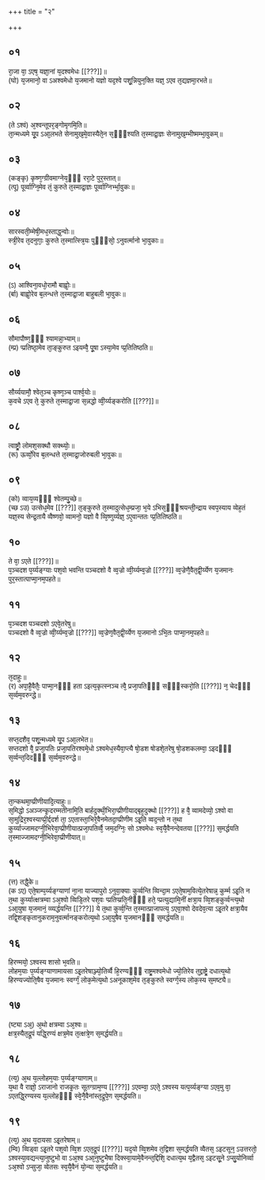 +++
title = "२"

+++
## ०१
रा᳘जा वा᳘ ऽएष᳘ यज्ञा᳘नां य᳘दश्वमेधः [[???]]॥  
(घो) य᳘जमानो᳘ वा ऽअश्वमेधो य᳘जमानो यज्ञो यद᳘श्वे पशू᳘न्नियुन᳘क्ति यज्ञ᳘ ऽएव त᳘द्यज्ञमा᳘रभते॥  
## ०२
(ते ऽश्वं) अ᳘श्वन्तूपर᳘ङ्गोमृगमि᳘ति॥  
ता᳘न्मध्यमे यू᳘प ऽआ᳘लभते सेनामुख᳘मे᳘वास्यैते᳘न स᳘ᳫँ᳘श्यति त᳘स्माद्रा᳘ज्ञः सेनामुख᳘म्भीष्मम्भा᳘वुकम्॥  
## ०३
(कङ्कृ) कृष्ण᳘ग्ग्रीवमाग्नेय᳘ᳫँ᳘ ररा᳘टे पुर᳘स्तात्॥  
(त्पू) पूर्व्वाग्नि᳘मेव तं᳘ कुरुते त᳘स्माद्रा᳘ज्ञः पूर्व्वाग्निर्भ्भा᳘वुकः॥  
## ०४
सारस्वती᳘म्मेषी᳘मध᳘स्ताद्ध᳘न्वोः॥  
स्त्री᳘रेव त᳘दनुगाः᳘ कुरुते त᳘स्मात्स्त्रि᳘यः पुᳫँ᳭सो᳘ ऽनुवर्त्मानो भा᳘वुकाः॥  
## ०५
(ऽ) आश्विना᳘वधो᳘रामौ बाह्वोः᳘॥  
(र्बा) बाह्वो᳘रेव ब᳘लन्धत्ते त᳘स्माद्रा᳘जा बाहुबली भा᳘वुकः॥  
## ०६
सौमापौष्ण᳘ᳫँ᳘ श्यामन्ना᳘भ्याम्॥  
(म्प्र) प्प्रतिष्ठा᳘मेव ता᳘ङ्कुरुत ऽइयम्वै᳘ पू᳘षा ऽस्या᳘मेव प्प्र᳘तितिष्ठति॥  
## ०७
सौर्य्ययामौ᳘ श्वेत᳘ञ्च कृष्ण᳘ञ्च पार्श्व᳘योः॥  
क᳘वचे ऽएव ते᳘ कुरुते त᳘स्माद्रा᳘जा स᳘न्नद्धो व्वी᳘र्य्यङ्करोति [[???]]॥  
## ०८
त्वाष्ट्रौ᳘ लोमश᳘सक्थौ सक्थ्योः᳘॥  
(रू) ऊर्व्वो᳘रेव ब᳘लन्धत्ते त᳘स्माद्रा᳘जोरुबली भा᳘वुकः॥  
## ०९
(को) व्वाय᳘व्यᳫँ᳭ श्वेतम्पु᳘च्छे॥  
(च्छ ऽउ) उत्सेध᳘मेव [[???]] त᳘ङ्कुरुते त᳘स्मादुत्सेध᳘म्प्रजा᳘ भ᳘ये ऽभिस᳘ᳫँ᳘श्रयन्ती᳘न्द्राय स्वप᳘स्याय व्वेह᳘तं यज्ञ᳘स्य सेन्द्र᳘तायै व्वैष्णवो᳘ व्वामनो᳘ यज्ञो वै व्वि᳘ष्णुर्य्यज्ञ᳘ ऽए᳘वान्ततः प्प्र᳘तितिष्ठति॥  
## १०
ते वा᳘ ऽएते [[???]]॥  
प᳘ञ्चदश प᳘र्य्यङ्ग्याः पश᳘वो भवन्ति पञ्चदशो वै व्व᳘ज्रो व्वी᳘र्य्यम्व᳘ज्रो [[???]] व्व᳘ज्रेणै᳘वैत᳘द्वी᳘र्य्येण य᳘जमानः पुर᳘स्तात्पाप्मा᳘नम᳘पहते॥  
## ११
प᳘ञ्चदश पञ्चदशो ऽएवे᳘तरेषु॥  
पञ्चदशो वै व्व᳘ज्रो व्वी᳘र्य्यम्व᳘ज्रो [[???]] व्व᳘ज्रेण᳘वैत᳘द्वी᳘र्य्येण य᳘जमानो ऽभि᳘तः पाप्मा᳘नम᳘पहते॥  
## १२
त᳘दाहुः॥  
(र) अपा᳘है᳘वैतैः᳘ पाप्मा᳘नᳫँ᳭ हता ऽइत्य᳘कृत्स्नञ्च त्वै᳘ प्रजा᳘पतिᳫँ᳭ सᳫँ᳭स्करो᳘ति [[???]] न᳘ चेदᳫँ᳭ स᳘र्व्वम᳘वरुन्द्धे॥  
## १३
सप्त᳘दशैव᳘ पशू᳘न्मध्यमे यू᳘प ऽआ᳘लभेत॥  
सप्तदशो वै᳘ प्रजा᳘पतिः प्रजा᳘पतिरश्वमे᳘धो ऽश्वमेध᳘स्यैवा᳘प्त्यै षो᳘डश षोडशे᳘तरेषु षो᳘डशकलम्वा᳘ ऽइदᳫँ᳭ स᳘र्व्वन्त᳘दिदᳫँ᳭ स᳘र्व्वम᳘वरुन्द्धे॥  
## १४
ता᳘न्कथमा᳘प्प्रीणीयादि᳘त्याहुः॥  
स᳘मिद्धो ऽअञ्जन्कृ᳘दरम्मतीनामि᳘ति बार्हदुक्थी᳘भिरा᳘प्प्रीणीयाद्बृह᳘दुक्थो [[???]] ह वै᳘ व्वामदेव्यो᳘ ऽश्वो वा सा᳘मुद्रिर᳘श्वस्याप्प्री᳘र्द्ददर्श ता᳘ ऽएतास्ता᳘भिरे᳘वैनमेतदा᳘प्प्रीणीम ऽइ᳘ति व्वद᳘न्तो न त᳘था कुर्य्याज्जामदग्नी᳘भिरेवा᳘प्प्रीणीयात्प्रजा᳘पतिर्व्वै᳘ जम᳘दग्निः᳘ सो ऽश्वमेधः स्व᳘यै᳘वैनन्देवतया [[???]] स᳘मर्द्धयति त᳘स्माज्जामदग्नी᳘भिरेवा᳘प्प्रीणीयात्॥  
## १५
(त्त) तद्धै᳘के॥  
(क ऽए) एते᳘षाम्प᳘र्य्यङ्ग्याणां ना᳘ना याज्यापुरो ऽनुवा᳘क्याः कुर्व्वन्ति व्विन्दा᳘म ऽएते᳘षाम᳘वित्ये᳘तरेषान्न᳘ कुर्म्म ऽइ᳘ति न त᳘था कुर्य्यात्क्षत्रम्वा ऽअ᳘श्वो व्विडि᳘तरे पश᳘वः प्प्रतिप्प्रति᳘नीᳫँ᳭ हते᳘ प्प्रत्युद्यामि᳘नीं क्षत्रा᳘य व्वि᳘शङ्कुर्व्वन्त्य᳘थो ऽआ᳘युषा य᳘जमानं᳘ व्व्यर्द्धयन्ति [[???]] ये त᳘था कुर्व्व᳘न्ति त᳘स्मात्प्राजापत्य᳘ ऽएवा᳘श्वो देवदेव᳘त्या ऽइ᳘तरे क्षत्रा᳘यैव तद्वि᳘शङ्कृतानुकराम᳘नुवर्त्मानङ्करोत्य᳘थो ऽआ᳘युषैव य᳘जमानᳫँ᳭ स᳘मर्द्धयति॥  
## १६
हिरण्मयो᳘ ऽश्वस्य शासो भ᳘वति॥  
लोहम᳘याः प᳘र्य्यङ्ग्याणामायसा ऽइ᳘तरेषाञ्ज्यो᳘तिर्व्वै हि᳘रण्यᳫँ᳭ राष्ट्र᳘मश्वमेधो ज्यो᳘तिरेव त᳘द्द्राष्ट्रे᳘ दधात्य᳘थो हिरण्यज्योति᳘षैव य᳘जमानः स्वर्ग्गं᳘ लोक᳘मेत्य᳘थो ऽअनूकाश᳘मेव त᳘ङ्कुरुते स्वर्ग्ग᳘स्य लोक᳘स्य स᳘मष्ट्यै॥  
## १७
(ष्ट्या ऽअ᳘) अ᳘थो क्षत्रम्वा ऽअ᳘श्वः॥  
क्षत्र᳘स्यैत᳘द्रूपं यद्धि᳘रण्यं क्षत्र᳘मेव त᳘त्क्षत्रे᳘ण स᳘मर्द्धयति॥  
## १८
(त्य᳘) अ᳘थ य᳘ल्लोहम᳘याः प᳘र्य्यङ्ग्याणाम्॥  
य᳘था वै राज्ञो᳘ ऽराजानो राजकृ᳘तः सूतग्ग्राम᳘ण्य [[???]] ऽएवम्वा᳘ ऽएते᳘ ऽश्वस्य यत्प᳘र्य्यङ्ग्या ऽएव᳘मु वा᳘ ऽएतद्धि᳘रण्यस्य य᳘ल्लोहᳫँ᳭ स्वे᳘नै᳘वैनांस्त᳘द्रूपे᳘ण स᳘मर्द्धयति॥  
## १९
(त्य᳘) अ᳘थ य᳘दायसा ऽइ᳘तरेषाम्॥  
(म्वि) व्विड्वा ऽइ᳘तरे पश᳘वो व्वि᳘श ऽएत᳘द्रूपं [[???]] यद᳘यो व्वि᳘शमेव त᳘द्विशा स᳘मर्द्धयति व्वैतस᳘ ऽइटसून᳘ ऽउत्तरतो᳘ ऽश्वस्या᳘वद्यन्त्या᳘नुष्टुभो वा ऽअ᳘श्व ऽआ᳘नुष्टुभैषा दिक्स्वा᳘यामे᳘वैनन्त᳘द्दिशि᳘ दधात्य᳘थ य᳘द्वैतस᳘ ऽइटसू᳘ने ऽप्सु᳘योनिर्व्वा ऽअ᳘श्वो ऽप्सुजा᳘ व्वेतसः स्व᳘यै᳘वैनं यो᳘न्या स᳘मर्द्धयति॥  
